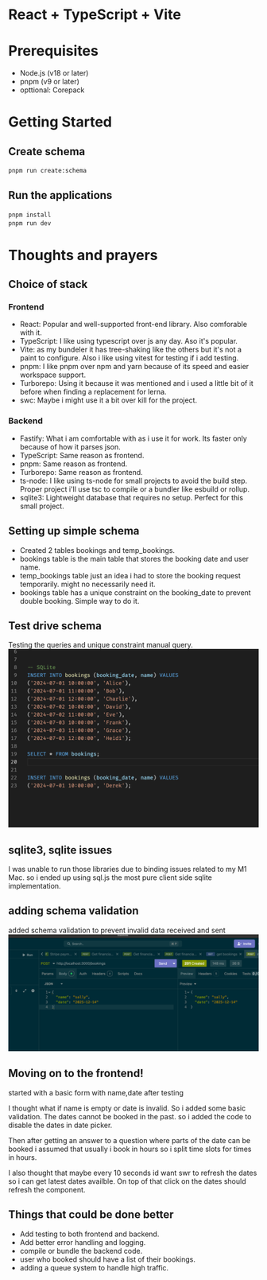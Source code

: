 # React + TypeScript + Vite

# Prerequisites

- Node.js (v18 or later)
- pnpm (v9 or later)
- opttional: Corepack

# Getting Started

## Create schema

```bash
pnpm run create:schema
```

## Run the applications

```bash
pnpm install
pnpm run dev
```

# Thoughts and prayers

## Choice of stack

### Frontend

- React: Popular and well-supported front-end library. Also comforable with it.
- TypeScript: I like using typescript over js any day. Aso it's popular.
- Vite: as my bundeler it has tree-shaking like the others but it's not a paint to configure. Also i like using vitest for testing if i add testing.
- pnpm: I like pnpm over npm and yarn because of its speed and easier workspace support.
- Turborepo: Using it because it was mentioned and i used a little bit of it before when finding a replacement for lerna.
- swc: Maybe i might use it a bit over kill for the project.

### Backend

- Fastify: What i am comfortable with as i use it for work. Its faster only because of how it parses json.
- TypeScript: Same reason as frontend.
- pnpm: Same reason as frontend.
- Turborepo: Same reason as frontend.
- ts-node: I like using ts-node for small projects to avoid the build step. Proper project i'll use tsc to compile or a bundler like esbuild or rollup.
- sqlite3: Lightweight database that requires no setup. Perfect for this small project.

## Setting up simple schema

- Created 2 tables bookings and temp_bookings.
- bookings table is the main table that stores the booking date and user name.
- temp_bookings table just an idea i had to store the booking request temporarily. might no necessarily need it.
- bookings table has a unique constraint on the booking_date to prevent double booking. Simple way to do it.

## Test drive schema

Testing the queries and unique constraint manual query.
![alt text](querytest.png)

## sqlite3, sqlite issues

I was unable to run those libraries due to binding issues related to my M1 Mac. so i ended up using sql.js the most pure client side sqlite implementation.

## adding schema validation

added schema validation to prevent invalid data received and sent
![alt text](image.png)

## Moving on to the frontend!

started with a basic form with name,date after testing

I thought what if name is empty or date is invalid. So i added some basic validation. The dates cannot be booked in the past. so i added the code to disable the dates in date picker.

Then after getting an answer to a question where parts of the date can be booked i assumed that usually i book in hours so i split time slots for times in hours.

I also thought that maybe every 10 seconds id want swr to refresh the dates so i can get latest dates availble. On top of that click on the dates should refresh the component.

## Things that could be done better

- Add testing to both frontend and backend.
- Add better error handling and logging.
- compile or bundle the backend code.
- user who booked should have a list of their bookings.
- adding a queue system to handle high traffic.
